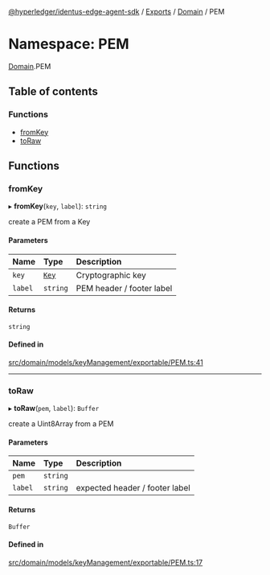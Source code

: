 [@hyperledger/identus-edge-agent-sdk](../README.md) / [Exports](../modules.md) / [Domain](Domain.md) / PEM

# Namespace: PEM

[Domain](Domain.md).PEM

## Table of contents

### Functions

- [fromKey](Domain.PEM.md#fromkey)
- [toRaw](Domain.PEM.md#toraw)

## Functions

### fromKey

▸ **fromKey**(`key`, `label`): `string`

create a PEM from a Key

#### Parameters

| Name | Type | Description |
| :------ | :------ | :------ |
| `key` | [`Key`](../classes/Domain.Key.md) | Cryptographic key |
| `label` | `string` | PEM header / footer label |

#### Returns

`string`

#### Defined in

[src/domain/models/keyManagement/exportable/PEM.ts:41](https://github.com/hyperledger-identus/sdk-ts/blob/bc699428ddd8313d8025ef810d8e7784a65f26cc/src/domain/models/keyManagement/exportable/PEM.ts#L41)

___

### toRaw

▸ **toRaw**(`pem`, `label`): `Buffer`

create a Uint8Array from a PEM

#### Parameters

| Name | Type | Description |
| :------ | :------ | :------ |
| `pem` | `string` |  |
| `label` | `string` | expected header / footer label |

#### Returns

`Buffer`

#### Defined in

[src/domain/models/keyManagement/exportable/PEM.ts:17](https://github.com/hyperledger-identus/sdk-ts/blob/bc699428ddd8313d8025ef810d8e7784a65f26cc/src/domain/models/keyManagement/exportable/PEM.ts#L17)
